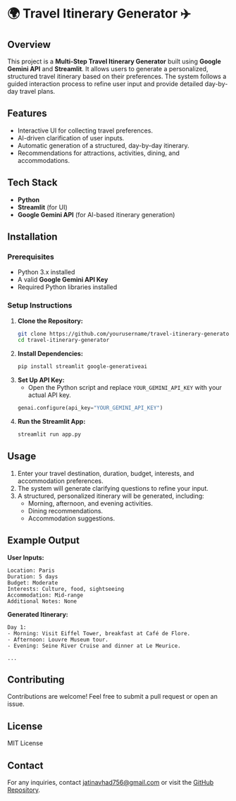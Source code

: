 # 🌍 Travel Itinerary Generator ✈️

## Overview
This project is a **Multi-Step Travel Itinerary Generator** built using **Google Gemini API** and **Streamlit**. It allows users to generate a personalized, structured travel itinerary based on their preferences. The system follows a guided interaction process to refine user input and provide detailed day-by-day travel plans.

## Features
- Interactive UI for collecting travel preferences.
- AI-driven clarification of user inputs.
- Automatic generation of a structured, day-by-day itinerary.
- Recommendations for attractions, activities, dining, and accommodations.

## Tech Stack
- **Python**
- **Streamlit** (for UI)
- **Google Gemini API** (for AI-based itinerary generation)

## Installation
### Prerequisites
- Python 3.x installed
- A valid **Google Gemini API Key**
- Required Python libraries installed

### Setup Instructions
1. **Clone the Repository:**
   ```sh
   git clone https://github.com/yourusername/travel-itinerary-generator.git
   cd travel-itinerary-generator
   ```
2. **Install Dependencies:**
   ```sh
   pip install streamlit google-generativeai
   ```
3. **Set Up API Key:**
   - Open the Python script and replace `YOUR_GEMINI_API_KEY` with your actual API key.
   ```python
   genai.configure(api_key="YOUR_GEMINI_API_KEY")
   ```
4. **Run the Streamlit App:**
   ```sh
   streamlit run app.py
   ```

## Usage
1. Enter your travel destination, duration, budget, interests, and accommodation preferences.
2. The system will generate clarifying questions to refine your input.
3. A structured, personalized itinerary will be generated, including:
   - Morning, afternoon, and evening activities.
   - Dining recommendations.
   - Accommodation suggestions.

## Example Output
**User Inputs:**
```
Location: Paris
Duration: 5 days
Budget: Moderate
Interests: Culture, food, sightseeing
Accommodation: Mid-range
Additional Notes: None
```

**Generated Itinerary:**
```
Day 1:
- Morning: Visit Eiffel Tower, breakfast at Café de Flore.
- Afternoon: Louvre Museum tour.
- Evening: Seine River Cruise and dinner at Le Meurice.

...
```

## Contributing
Contributions are welcome! Feel free to submit a pull request or open an issue.

## License
MIT License

## Contact
For any inquiries, contact jatinavhad756@gmail.com or visit the [GitHub Repository](https://github.com/yourusername/travel-itinerary-generator).

